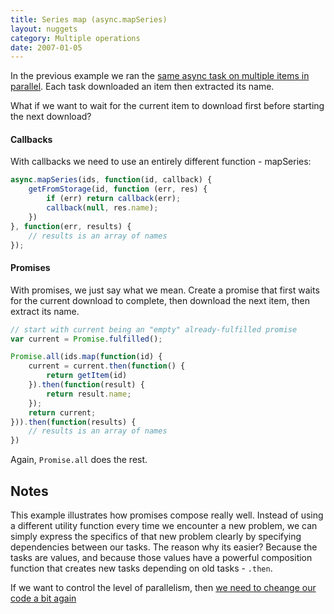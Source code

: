 ```yaml
---
title: Series map (async.mapSeries)
layout: nuggets
category: Multiple operations
date: 2007-01-05
---
```


In the previous example we ran the [same async task on multiple items in 
parallel](14-map-in-parallel.html). Each task downloaded an item then extracted 
its name.

What if we want to wait for the current item to download first before starting
the next download?

#### Callbacks

With callbacks we need to use an entirely different function - mapSeries:

```js
async.mapSeries(ids, function(id, callback) {
	getFromStorage(id, function (err, res) {
		if (err) return callback(err);
		callback(null, res.name);
	})
}, function(err, results) {
	// results is an array of names
});
```

#### Promises

With promises, we just say what we mean. Create a promise that first waits for 
the current download to complete, then download the next item, then extract its 
name.


```js
// start with current being an "empty" already-fulfilled promise
var current = Promise.fulfilled();

Promise.all(ids.map(function(id) { 
    current = current.then(function() {
    	return getItem(id) 
    }).then(function(result) { 
        return result.name;
    });
    return current;
})).then(function(results) {
	// results is an array of names
})
```

Again, `Promise.all` does the rest.


## Notes

This example illustrates how promises compose really well. Instead of using a
different utility function every time we encounter a new problem, we can simply
express the specifics of that new problem clearly by specifying  dependencies 
between our tasks. The reason why its easier? Because the tasks are values, and 
because those values have a powerful composition function that creates new tasks 
depending on old tasks - `.then`.

If we want to control the level of parallelism, then [we need to cheange our 
code a bit again](16-map-limit.html)